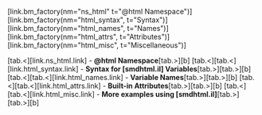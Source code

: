 [link.bm_factory(nm="ns_html" t="@html Namespace")]
[link.bm_factory(nm="html_syntax", t="Syntax")]
[link.bm_factory(nm="html_names", t="Names")]
[link.bm_factory(nm="html_attrs", t="Attributes")]
[link.bm_factory(nm="html_misc", t="Miscellaneous")]

[tab.<][link.ns_html.link] - **@html Namespace**[tab.>][b]
[tab.<][tab.<][link.html_syntax.link] - **Syntax for [smdhtml.il] Variables**[tab.>][tab.>][b]
[tab.<][tab.<][link.html_names.link] - **Variable Names**[tab.>][tab.>][b]
[tab.<][tab.<][link.html_attrs.link] - **Built-in Attributes**[tab.>][tab.>][b]
[tab.<][tab.<][link.html_misc.link] - **More examples using [smdhtml.il]**[tab.>][tab.>][b]

